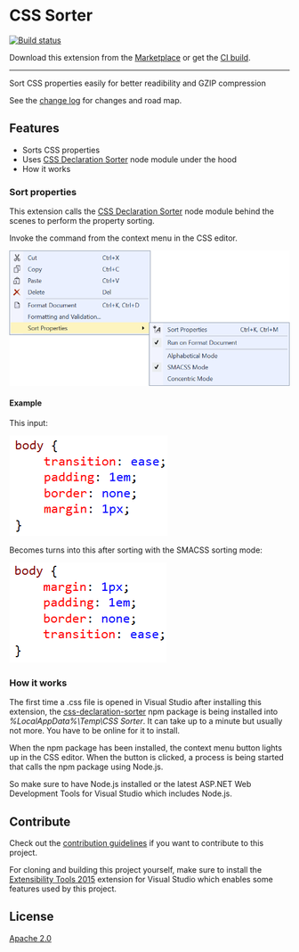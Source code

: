 # CSS Sorter

[![Build status](https://ci.appveyor.com/api/projects/status/qpgnlho3cps0f7qs?svg=true)](https://ci.appveyor.com/project/madskristensen/csssortervs)

Download this extension from the [Marketplace](https://marketplace.visualstudio.com/items?itemName=MadsKristensen.CSSSorter)
or get the [CI build](http://vsixgallery.com/extension/87534672-5a41-4ea1-a145-17f1a8f5502a/).

---------------------------------------

Sort CSS properties easily for better readibility and GZIP compression

See the [change log](CHANGELOG.md) for changes and road map.

## Features

- Sorts CSS properties
- Uses [CSS Declaration Sorter](https://github.com/ben-eb/css-declaration-sorter) node module under the hood
- How it works

### Sort properties
This extension calls the [CSS Declaration Sorter](https://github.com/ben-eb/css-declaration-sorter) node module behind the scenes to perform the property sorting.

Invoke the command from the context menu in the CSS editor.

![Context Menu](art/context-menu.png)

#### Example

This input:

![Input](art/input.png)

Becomes turns into this after sorting with the SMACSS sorting mode:

![Output](art/output.png)

### How it works
The first time a .css file is opened in Visual Studio after installing this extension, the [css-declaration-sorter](https://github.com/ben-eb/css-declaration-sorter) npm package is being installed into *%LocalAppData%\Temp\CSS Sorter*. It can take up to a minute but usually not more. You have to be online for it to install.

When the npm package has been installed, the context menu button lights up in the CSS editor. When the button is clicked, a process is being started that calls the npm package using Node.js.

So make sure to have Node.js installed or the latest ASP.NET Web Development Tools for Visual Studio which includes Node.js.

## Contribute
Check out the [contribution guidelines](.github/CONTRIBUTING.md)
if you want to contribute to this project.

For cloning and building this project yourself, make sure
to install the
[Extensibility Tools 2015](https://visualstudiogallery.msdn.microsoft.com/ab39a092-1343-46e2-b0f1-6a3f91155aa6)
extension for Visual Studio which enables some features
used by this project.

## License
[Apache 2.0](LICENSE)